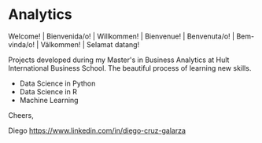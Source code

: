 # Analytics

Welcome! | Bienvenida/o! | Willkommen! | Bienvenue! | Benvenuta/o! | Bem-vinda/o! | Välkommen! | Selamat datang!

Projects developed during my Master's in Business Analytics at Hult International Business School. The beautiful process of learning new skills.

- Data Science in Python
- Data Science in R
- Machine Learning 

Cheers,

Diego
https://www.linkedin.com/in/diego-cruz-galarza
